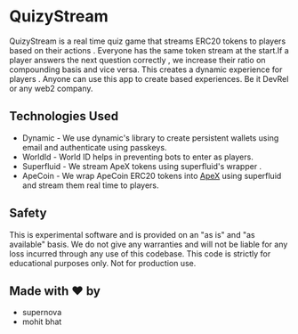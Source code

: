 # QuizyStream


QuizyStream is a real time quiz game that streams ERC20 tokens to players based on their actions . Everyone has the same token stream at the start.If a player answers the next question correctly , we increase their ratio on compounding basis and vice versa.
This creates a dynamic experience for players . Anyone can use this app to create based experiences. Be it DevRel or any web2 company.


## Technologies Used

- Dynamic - We use dynamic's library to create persistent wallets using email and authenticate using passkeys.
- WorldId - World ID helps in preventing bots to enter as players.
- Superfluid - We stream ApeX tokens using superfluid's wrapper .
- ApeCoin - We wrap ApeCoin ERC20 tokens into [ApeX](https://console.superfluid.finance/eth-sepolia/supertokens/0xC8e4F9AD94a36863f98298DAb7B07685CC5f831F) using superfluid and stream them real time to players.


## Safety
This is experimental software and is provided on an "as is" and "as available" basis.
We do not give any warranties and will not be liable for any loss incurred through any use of this codebase.
This code is strictly for educational purposes only. Not for production use.


## Made with ❤️ by 
- supernova
- mohit bhat

